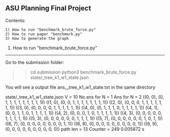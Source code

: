 ASU Planning Final Project
--------------------------

Contents:

    1) How to run "benchmark_brute_force.py"
    2) How to run paper "benchmark.py"
    3) How to generate the graph


1) How to run "benchmark_brute_force.py"
-----------------------------------------
Go to the submission folder:
>> cd submission
>> python3 benchmark_brute_force.py state/_tree_k1_w1_state.json

You will see a output file ans__tree_k1_w1_state.txt in the same directory


state/_tree_k1_w1_state.json
V = 10
No ans for N = 1
Ans for N = 2
((0, 0), (0, 1, 1, 1, 1, 1, 1, 1, 1, 1))
((1, 0), (0, 0, 1, 1, 1, 1, 1, 1, 1, 1))
((2, 0), (0, 0, 0, 1, 1, 1, 1, 1, 1, 1))
((3, 0), (0, 0, 0, 0, 1, 1, 1, 1, 1, 1))
((4, 0), (0, 1, 1, 1, 0, 1, 1, 1, 1, 1))
((4, 1), (0, 0, 1, 1, 0, 1, 1, 1, 1, 1))
((4, 2), (0, 0, 0, 1, 0, 1, 1, 1, 1, 1))
((4, 3), (0, 0, 0, 0, 0, 1, 1, 1, 1, 1))
((5, 3), (0, 0, 0, 0, 0, 0, 1, 1, 1, 1))
((5, 7), (0, 0, 0, 0, 0, 0, 1, 0, 1, 1))
((6, 7), (0, 0, 0, 0, 0, 0, 0, 0, 1, 1))
((6, 8), (0, 0, 0, 0, 0, 0, 0, 0, 0, 1))
((6, 9), (0, 0, 0, 0, 0, 0, 0, 0, 0, 0))
path len = 13
Counter = 249
0.005872 s
